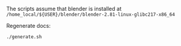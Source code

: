 The scripts assume that blender is installed at `/home_local/${USER}/blender/blender-2.81-linux-glibc217-x86_64`

Regenerate docs:

```bash
./generate.sh
```
